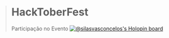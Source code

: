 > # HackToberFest
> Participação no Evento
> [![@silasvasconcelos's Holopin board](https://holopin.io/api/user/board?user=silasvasconcelos)](https://holopin.io/@silasvasconcelos)
>
> 
